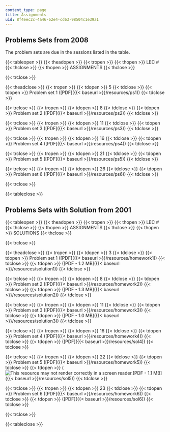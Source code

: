```yaml
---
content_type: page
title: Assignments
uid: 8f4eec2c-4a46-62e4-cd63-98504c1e39a1
---
```


Problems Sets from 2008
-----------------------

The problem sets are due in the sessions listed in the table.

{{< tableopen >}}
{{< theadopen >}}
{{< tropen >}}
{{< thopen >}}
LEC #
{{< thclose >}}
{{< thopen >}}
ASSIGNMENTS
{{< thclose >}}

{{< trclose >}}

{{< theadclose >}}
{{< tropen >}}
{{< tdopen >}}
5
{{< tdclose >}}
{{< tdopen >}}
Problem set 1 ([PDF]({{< baseurl >}}/resources/ps1))
{{< tdclose >}}

{{< trclose >}}
{{< tropen >}}
{{< tdopen >}}
8
{{< tdclose >}}
{{< tdopen >}}
Problem set 2 ([PDF]({{< baseurl >}}/resources/ps2))
{{< tdclose >}}

{{< trclose >}}
{{< tropen >}}
{{< tdopen >}}
11
{{< tdclose >}}
{{< tdopen >}}
Problem set 3 ([PDF]({{< baseurl >}}/resources/ps3))
{{< tdclose >}}

{{< trclose >}}
{{< tropen >}}
{{< tdopen >}}
16
{{< tdclose >}}
{{< tdopen >}}
Problem set 4 ([PDF]({{< baseurl >}}/resources/ps4))
{{< tdclose >}}

{{< trclose >}}
{{< tropen >}}
{{< tdopen >}}
21
{{< tdclose >}}
{{< tdopen >}}
Problem set 5 ([PDF]({{< baseurl >}}/resources/ps5))
{{< tdclose >}}

{{< trclose >}}
{{< tropen >}}
{{< tdopen >}}
26
{{< tdclose >}}
{{< tdopen >}}
Problem set 6 ([PDF]({{< baseurl >}}/resources/ps6))
{{< tdclose >}}

{{< trclose >}}

{{< tableclose >}}

Problems Sets with Solution from 2001
-------------------------------------

{{< tableopen >}}
{{< theadopen >}}
{{< tropen >}}
{{< thopen >}}
LEC #
{{< thclose >}}
{{< thopen >}}
ASSIGNMENTS
{{< thclose >}}
{{< thopen >}}
SOLUTIONS
{{< thclose >}}

{{< trclose >}}

{{< theadclose >}}
{{< tropen >}}
{{< tdopen >}}
3
{{< tdclose >}}
{{< tdopen >}}
Problem set 1 ([PDF]({{< baseurl >}}/resources/homework1))
{{< tdclose >}}
{{< tdopen >}}
([PDF - 1.2 MB]({{< baseurl >}}/resources/solution1))
{{< tdclose >}}

{{< trclose >}}
{{< tropen >}}
{{< tdopen >}}
8
{{< tdclose >}}
{{< tdopen >}}
Problem set 2 ([PDF]({{< baseurl >}}/resources/homework2))
{{< tdclose >}}
{{< tdopen >}}
([PDF - 1.3 MB]({{< baseurl >}}/resources/solution2))
{{< tdclose >}}

{{< trclose >}}
{{< tropen >}}
{{< tdopen >}}
11
{{< tdclose >}}
{{< tdopen >}}
Problem set 3 ([PDF]({{< baseurl >}}/resources/homework3))
{{< tdclose >}}
{{< tdopen >}}
([PDF - 1.0 MB]({{< baseurl >}}/resources/solution3))
{{< tdclose >}}

{{< trclose >}}
{{< tropen >}}
{{< tdopen >}}
16
{{< tdclose >}}
{{< tdopen >}}
Problem set 4 ([PDF]({{< baseurl >}}/resources/homework4))
{{< tdclose >}}
{{< tdopen >}}
([PDF]({{< baseurl >}}/resources/sol4))
{{< tdclose >}}

{{< trclose >}}
{{< tropen >}}
{{< tdopen >}}
22
{{< tdclose >}}
{{< tdopen >}}
Problem set 5 ([PDF]({{< baseurl >}}/resources/homework5))
{{< tdclose >}}
{{< tdopen >}}
(![This resource may not render correctly in a screen reader.](/images/inacessible.gif)[PDF - 1.1 MB]({{< baseurl >}}/resources/sol5))
{{< tdclose >}}

{{< trclose >}}
{{< tropen >}}
{{< tdopen >}}
23
{{< tdclose >}}
{{< tdopen >}}
Problem set 6 ([PDF]({{< baseurl >}}/resources/homework6))
{{< tdclose >}}
{{< tdopen >}}
([PDF]({{< baseurl >}}/resources/sol6))
{{< tdclose >}}

{{< trclose >}}

{{< tableclose >}}